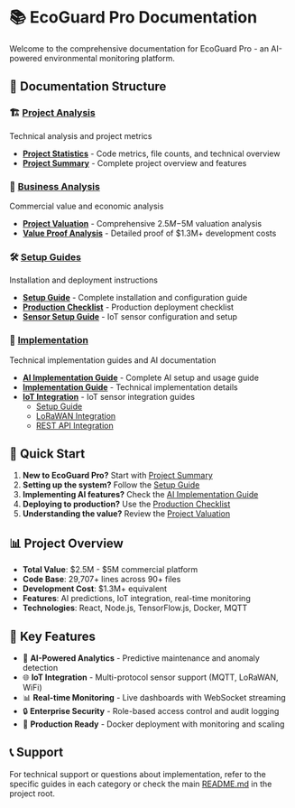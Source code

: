 # 📚 EcoGuard Pro Documentation

Welcome to the comprehensive documentation for EcoGuard Pro - an AI-powered environmental monitoring platform.

## 📁 Documentation Structure

### 🏗️ [Project Analysis](./project-analysis/)
Technical analysis and project metrics
- **[Project Statistics](./project-analysis/PROJECT_STATISTICS.md)** - Code metrics, file counts, and technical overview
- **[Project Summary](./project-analysis/PROJECT_SUMMARY.md)** - Complete project overview and features

### 💼 [Business Analysis](./business/)
Commercial value and economic analysis
- **[Project Valuation](./business/PROJECT_VALUATION.md)** - Comprehensive $2.5M-$5M valuation analysis
- **[Value Proof Analysis](./business/VALUE_PROOF_ANALYSIS.md)** - Detailed proof of $1.3M+ development costs

### 🛠️ [Setup Guides](./setup-guides/)
Installation and deployment instructions
- **[Setup Guide](./setup-guides/SETUP.md)** - Complete installation and configuration guide
- **[Production Checklist](./setup-guides/PRODUCTION_CHECKLIST.md)** - Production deployment checklist
- **[Sensor Setup Guide](./setup-guides/SENSOR_SETUP_GUIDE.md)** - IoT sensor configuration and setup

### 🔧 [Implementation](./implementation/)
Technical implementation guides and AI documentation
- **[AI Implementation Guide](./implementation/AI_IMPLEMENTATION_GUIDE.md)** - Complete AI setup and usage guide
- **[Implementation Guide](./implementation/IMPLEMENTATION_GUIDE.md)** - Technical implementation details
- **[IoT Integration](./implementation/iot-integration/)** - IoT sensor integration guides
  - [Setup Guide](./implementation/iot-integration/setup-guide.md)
  - [LoRaWAN Integration](./implementation/iot-integration/lorawan-integration.md)
  - [REST API Integration](./implementation/iot-integration/rest-api-integration.md)

## 🚀 Quick Start

1. **New to EcoGuard Pro?** Start with [Project Summary](./project-analysis/PROJECT_SUMMARY.md)
2. **Setting up the system?** Follow the [Setup Guide](./setup-guides/SETUP.md)
3. **Implementing AI features?** Check the [AI Implementation Guide](./implementation/AI_IMPLEMENTATION_GUIDE.md)
4. **Deploying to production?** Use the [Production Checklist](./setup-guides/PRODUCTION_CHECKLIST.md)
5. **Understanding the value?** Review the [Project Valuation](./business/PROJECT_VALUATION.md)

## 📊 Project Overview

- **Total Value**: $2.5M - $5M commercial platform
- **Code Base**: 29,707+ lines across 90+ files
- **Development Cost**: $1.3M+ equivalent
- **Features**: AI predictions, IoT integration, real-time monitoring
- **Technologies**: React, Node.js, TensorFlow.js, Docker, MQTT

## 🎯 Key Features

- 🤖 **AI-Powered Analytics** - Predictive maintenance and anomaly detection
- 🌐 **IoT Integration** - Multi-protocol sensor support (MQTT, LoRaWAN, WiFi)
- 📊 **Real-time Monitoring** - Live dashboards with WebSocket streaming
- 🔒 **Enterprise Security** - Role-based access control and audit logging
- 🚀 **Production Ready** - Docker deployment with monitoring and scaling

## 📞 Support

For technical support or questions about implementation, refer to the specific guides in each category or check the main [README.md](../README.md) in the project root.